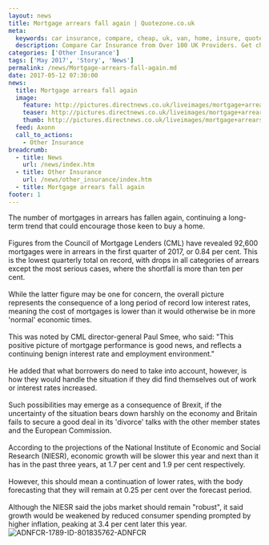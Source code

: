 ```yaml
---
layout: news
title: Mortgage arrears fall again | Quotezone.co.uk
meta:
  keywords: car insurance, compare, cheap, uk, van, home, insure, quotes, online, comparison, bike, loans, life
  description: Compare Car Insurance from Over 100 UK Providers. Get cheap quotes online now using our fast, free, secure comparison site
categories: ['Other Insurance']
tags: ['May 2017', 'Story', 'News']
permalink: /news/Mortgage-arrears-fall-again.md
date: 2017-05-12 07:30:00
news:
  title: Mortgage arrears fall again
  image:
    feature: http://pictures.directnews.co.uk/liveimages/mortgage+arrears+fall+again+istock_1789_801835762_0_0_14117095_300.jpg
    teaser: http://pictures.directnews.co.uk/liveimages/mortgage+arrears+fall+again+istock_1789_801835762_0_0_14117095_100.jpg
    thumb: http://pictures.directnews.co.uk/liveimages/mortgage+arrears+fall+again+istock_1789_801835762_0_0_14117095_100.jpg
  feed: Axonn
  call_to_actions:
    - Other Insurance
breadcrumb:
  - title: News
    url: /news/index.htm
  - title: Other Insurance
    url: /news/other_insurance/index.htm
  - title: Mortgage arrears fall again
footer: 1
---
```


The number of mortgages in arrears has fallen again, continuing a long-term trend that could encourage those keen to buy a home.<br/><br/>Figures from the Council of Mortgage Lenders (CML) have revealed 92,600 mortgages were in arrears in the first quarter of 2017, or 0.84 per cent. This is the lowest quarterly total on record, with drops in all categories of arrears except the most serious cases, where the shortfall is more than ten per cent.<br/><br/>While the latter figure may be one for concern, the overall picture represents the consequence of a long period of record low interest rates, meaning the cost of mortgages is lower than it would otherwise be in more &#39;normal&#39; economic times.<br/><br/>This was noted by CML director-general Paul Smee, who said: &quot;This positive picture of mortgage performance is good news, and reflects a continuing benign interest rate and employment environment.&quot;<br/><br/>He added that what borrowers do need to take into account, however, is how they would handle the situation if they did find themselves out of work or interest rates increased.<br/><br/>Such possibilities may emerge as a consequence of Brexit, if the uncertainty of the situation bears down harshly on the economy and Britain fails to secure a good deal in its &#39;divorce&#39; talks with the other member states and the European Commission.<br/><br/>According to the projections of the National Institute of Economic and Social Research (NIESR), economic growth will be slower this year and next than it has in the past three years, at 1.7 per cent and 1.9 per cent respectively.<br/><br/>However, this should mean a continuation of lower rates, with the body forecasting that they will remain at 0.25 per cent over the forecast period.<br/><br/>Although the NIESR said the jobs market should remain &quot;robust&quot;, it said growth would be weakened by reduced consumer spending prompted by higher inflation, peaking at 3.4 per cent later this year.<img alt="ADNFCR-1789-ID-801835762-ADNFCR" src="http://feeds.directnews.co.uk/feedtrack/justcopyright.gif?feedid=1789&itemid=801835762" />